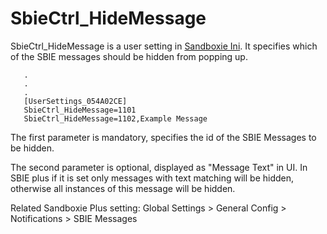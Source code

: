 # SbieCtrl_HideMessage 

SbieCtrl_HideMessage is a user setting in [Sandboxie Ini](SandboxieIni.md). It specifies which of the SBIE messages should be hidden from popping up.

```
   .
   .
   .
   [UserSettings_054A02CE]
   SbieCtrl_HideMessage=1101
   SbieCtrl_HideMessage=1102,Example Message
```

The first parameter is mandatory, specifies the id of the SBIE Messages to be hidden.

The second parameter is optional, displayed as "Message Text" in UI. In SBIE plus if it is set only messages with text matching will be hidden, otherwise all instances of this message will be hidden.

Related Sandboxie Plus setting: Global Settings > General Config > Notifications > SBIE Messages
